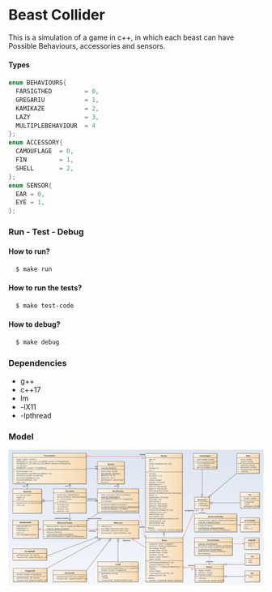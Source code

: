 # Beast Collider

This is a simulation of a game in c++, in which each beast can have Possible  Behaviours,
accessories and sensors.

#### Types
```c++
enum BEHAVIOURS{
  FARSIGTHED         = 0,
  GREGARIU           = 1,
  KAMIKAZE           = 2,
  LAZY               = 3,
  MULTIPLEBEHAVIOUR  = 4
};
enum ACCESSORY{
  CAMOUFLAGE  = 0,
  FIN         = 1,
  SHELL       = 2,
};
enum SENSOR{
  EAR = 0,
  EYE = 1,
};
```

### Run - Test - Debug

#### How to run?
```sh
  $ make run
```
#### How to run the tests?
```sh
  $ make test-code
```
#### How to debug?
```sh
  $ make debug
```

### Dependencies

* g++
* c++17
* lm
* -lX11
* -lpthread


### Model

<img src="diagrams/static/model.png"/>
